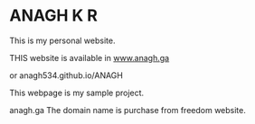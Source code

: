# ANAGH K R
This is my personal website.


THIS website is available in www.anagh.ga

or anagh534.github.io/ANAGH

This webpage is my sample project.

anagh.ga The domain name is purchase from freedom website.



